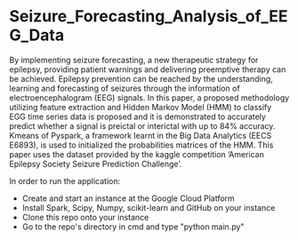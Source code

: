 # Seizure_Forecasting_Analysis_of_EEG_Data
By implementing seizure forecasting, a new therapeutic
strategy for epilepsy, providing patient warnings
and delivering preemptive therapy can be achieved. Epilepsy
prevention can be reached by the understanding, learning and
forecasting of seizures through the information of electroencephalogram
(EEG) signals. In this paper, a proposed methodology
utilizing feature extraction and Hidden Markov Model
(HMM) to classify EGG time series data is proposed and it is
demonstrated to accurately predict whether a signal is preictal
or interictal with up to 84% accuracy. Kmeans of Pyspark, a framework
learnt in the Big Data Analytics (EECS E6893), is used to
initialized the probabilities matrices of the HMM. This paper
uses the dataset provided by the kaggle competition ’American
Epilepsy Society Seizure Prediction Challenge’.

In order to run the application:

* Create and start an instance at the Google Cloud Platform
* Install Spark, Scipy, Numpy, scikit-learn and GitHub on your instance
* Clone this repo onto your instance
* Go to the repo's directory in cmd and type "python main.py"
